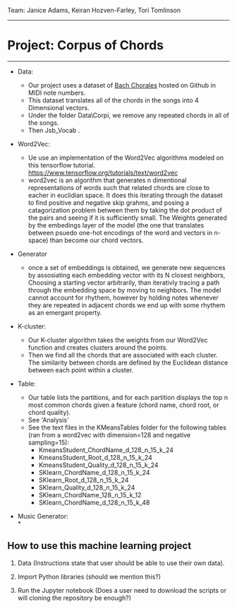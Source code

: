 Team: Janice Adams, Keiran Hozven-Farley, Tori Tomlinson

***
# **Project: Corpus of Chords**
***
 * Data:  
    * Our project uses a dataset of [Bach Chorales](https://github.com/czhuang/JSB-Chorales-dataset) hosted on Github in MIDI note numbers.
    * This dataset translates all of the chords in the songs into 4 Dimensional vectors.
    * Under the folder Data\Corpi, we remove any repeated chords in all of the songs.   
    * Then Jsb_Vocab .  
      
 * Word2Vec:  
    * Ue use an implementation of the Word2Vec algorithms modeled on this tensorflow tutorial.
    https://www.tensorflow.org/tutorials/text/word2vec
    * word2vec is an algorithm that generates n dimentional representations of words such that related chords are close to eacher in
    euclidian space. It does this iterating through the dataset to find positive and negative skip grahms, and posing a catagorization problem between them by taking the dot product of the pairs and seeing if it is sufficiently small. The Weights generated by the embedings layer of the model (the one that translates between psuedo one-hot encodings of the word and vectors in n-space) than become our chord vectors.

 * Generator 
    * once a set of embeddings is obtained, we generate new sequences by assosiating each embedding vector with its N closest         neighbors, Choosing a starting vector arbitrarily, than iterativly tracing a path through the embedding space by moving to neighbors. The model cannot account for rhythem, however by holding notes whenever they are repeated in adjacent chords we end up with some rhythem as an emergant property.

 * K-cluster:  
    * Our K-cluster algorithm takes the weights from our Word2Vec function and creates clusters around the points.  
    * Then we find all the chords that are associated with each cluster. The similarity between chords are defined by the Euclidean distance between each point within a cluster.  
      
 * Table:  
   * Our table lists the partitions, and for each partition displays the top n most common chords given a feature (chord name, chord root, or chord quality). 
   * See 'Analysis' 
   * See the text files in the KMeansTables folder for the following tables (ran from a word2vec with dimension=128 and negative sampling=15):
      * KmeansStudent_ChordName_d_128_n_15_k_24
      * KmeansStudent_Root_d_128_n_15_k_24
      * KmeansStudent_Quality_d_128_n_15_k_24
      * SKlearn_ChordName_d_128_n_15_k_24
      * SKlearn_Root_d_128_n_15_k_24
      * SKlearn_Quality_d_128_n_15_k_24
      * SKlearn_ChordName_128_n_15_k_12
      * SKlearn_ChordName_d_128_n_15_k_48
      
 * Music Generator:  
   * 
    
## **How to use this machine learning project**  

   1. Data (Instructions state that user should be able to use their own data).  
      
   2. Import Python libraries (should we mention this?)  
   
   3. Run the Jupyter notebook (Does a user need to download the scripts or will cloning the repository be enough?)  
   


##
